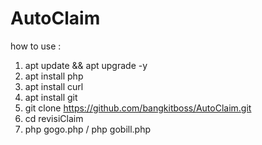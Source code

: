 # AutoClaim

how to use :

1. apt update && apt upgrade -y
2. apt install php
3. apt install curl
4. apt install git
5. git clone https://github.com/bangkitboss/AutoClaim.git
6. cd revisiClaim
7. php gogo.php / php gobill.php
